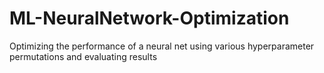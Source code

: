 # ML-NeuralNetwork-Optimization
Optimizing the performance of a neural net using various hyperparameter permutations and evaluating results
